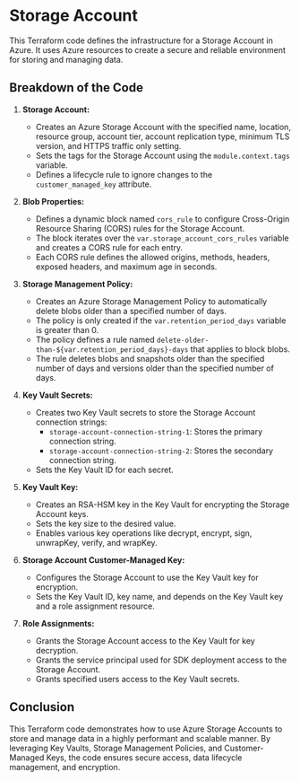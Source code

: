 #  Storage Account

This Terraform code defines the infrastructure for a Storage Account in Azure. It uses Azure resources to create a secure and reliable environment for storing and managing data.

## Breakdown of the Code

1. **Storage Account:**
   - Creates an Azure Storage Account with the specified name, location, resource group, account tier, account replication type, minimum TLS version, and HTTPS traffic only setting.
   - Sets the tags for the Storage Account using the `module.context.tags` variable.
   - Defines a lifecycle rule to ignore changes to the `customer_managed_key` attribute.

2. **Blob Properties:**
   - Defines a dynamic block named `cors_rule` to configure Cross-Origin Resource Sharing (CORS) rules for the Storage Account.
   - The block iterates over the `var.storage_account_cors_rules` variable and creates a CORS rule for each entry.
   - Each CORS rule defines the allowed origins, methods, headers, exposed headers, and maximum age in seconds.

3. **Storage Management Policy:**
   - Creates an Azure Storage Management Policy to automatically delete blobs older than a specified number of days.
   - The policy is only created if the `var.retention_period_days` variable is greater than 0.
   - The policy defines a rule named `delete-older-than-${var.retention_period_days}-days` that applies to block blobs.
   - The rule deletes blobs and snapshots older than the specified number of days and versions older than the specified number of days.

4. **Key Vault Secrets:**
   - Creates two Key Vault secrets to store the Storage Account connection strings:
     - `storage-account-connection-string-1`: Stores the primary connection string.
     - `storage-account-connection-string-2`: Stores the secondary connection string.
   - Sets the Key Vault ID for each secret.

5. **Key Vault Key:**
   - Creates an RSA-HSM key in the Key Vault for encrypting the Storage Account keys.
   - Sets the key size to the desired value.
   - Enables various key operations like decrypt, encrypt, sign, unwrapKey, verify, and wrapKey.

6. **Storage Account Customer-Managed Key:**
   - Configures the Storage Account to use the Key Vault key for encryption.
   - Sets the Key Vault ID, key name, and depends on the Key Vault key and a role assignment resource.

7. **Role Assignments:**
   - Grants the Storage Account access to the Key Vault for key decryption.
   - Grants the service principal used for SDK deployment access to the Storage Account.
   - Grants specified users access to the Key Vault secrets.



## Conclusion

This Terraform code demonstrates how to use Azure Storage Accounts to store and manage data in a highly performant and scalable manner. By leveraging Key Vaults, Storage Management Policies, and Customer-Managed Keys, the code ensures secure access, data lifecycle management, and encryption.
